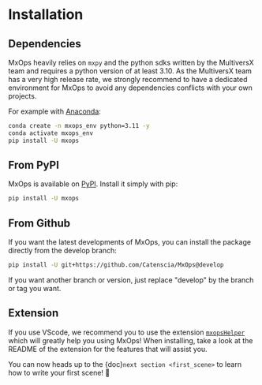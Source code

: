 # Installation

## Dependencies

MxOps heavily relies on `mxpy` and the python sdks written by the MultiversX team and requires a python version of at least 3.10.
As the MultiversX team has a very high release rate, we strongly recommend to have a dedicated environment for MxOps to avoid any dependencies conflicts with your own projects.

For example with [Anaconda](https://www.anaconda.com/download):

```bash
conda create -n mxops_env python=3.11 -y
conda activate mxops_env
pip install -U mxops
```

## From PyPI

MxOps is available on [PyPI](https://pypi.org/project/mxops/). Install it simply with pip:

```bash
pip install -U mxops
```

## From Github

If you want the latest developments of MxOps, you can install the package directly from the develop branch:

```bash
pip install -U git+https://github.com/Catenscia/MxOps@develop
```

If you want another branch or version, just replace "develop" by the branch or tag you want.

## Extension

If you use VScode, we recommend you to use the extension [`mxopsHelper`](https://marketplace.visualstudio.com/items?itemName=Catenscia.mxops-helper) which will greatly help you using MxOps!
When installing, take a look at the README of the extension for the features that will assist you.


You can now heads up to the {doc}`next section <first_scene>` to learn how to write your first scene! 💪
